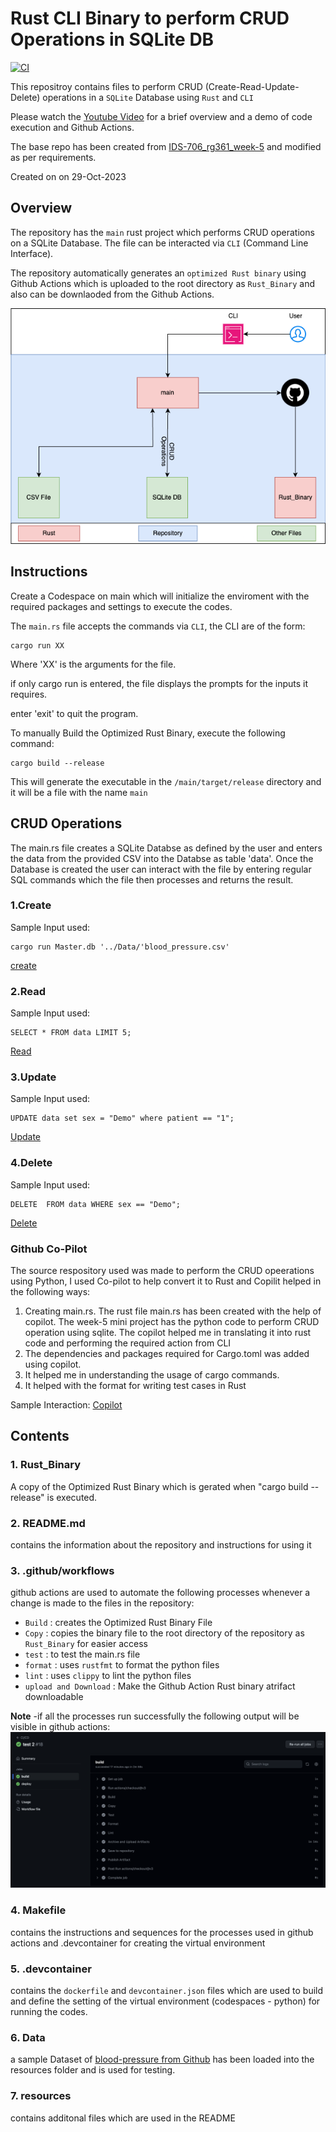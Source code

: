 # Rust CLI Binary to perform CRUD Operations in SQLite DB

[![CI](https://github.com/nogibjj/IDS-706_rg361_ind-proj-2/actions/workflows/cicd.yml/badge.svg)](https://github.com/nogibjj/IDS-706_rg361_ind-proj-2/actions/workflows/cicd.yml)

This repositroy contains files to perform CRUD (Create-Read-Update-Delete) operations in a ``SQLite`` Database using ``Rust`` and ``CLI``

Please watch the [Youtube Video](https://youtu.be/PVdduVn6r5s) for a brief overview and a demo of code execution and Github Actions.

The base repo has been created from [IDS-706_rg361_week-5](https://github.com/nogibjj/IDS-706_rg361_week-5) and modified as per requirements.

Created on on 29-Oct-2023

## Overview

The repository has the ``main`` rust project which performs CRUD operations on a SQLite Database. The file can be interacted via ``CLI`` (Command Line Interface).

The repository automatically generates an ``optimized Rust binary`` using Github Actions which is uploaded to the root directory as ``Rust_Binary`` and also can be downlaoded from  the Github Actions.


![Schema](resources/Schema.png)

## Instructions

Create a Codespace on main which will initialize the enviroment with the required packages and settings to execute the codes.

The ``main.rs`` file accepts the commands via ``CLI``, the CLI are of the form:

```console
cargo run XX
```
Where 'XX' is the arguments for the file.

if only cargo run is entered, the file displays the prompts for the inputs it requires.

enter 'exit' to quit the program.

To manually Build the Optimized Rust Binary, execute the following command:
```console
cargo build --release
```

This will generate the executable in the ``/main/target/release`` directory and it will be a file with the name ``main``

## CRUD Operations
The main.rs file creates a SQLite Databse as defined by the user and enters the data from the provided CSV into the Databse as table 'data'.
Once the Database is created the user can interact with the file by entering regular SQL commands which the file then processes and returns the result.

### 1.Create
Sample Input used:
```console
cargo run Master.db '../Data/'blood_pressure.csv'
```

[create](resources/Create.png)

### 2.Read
Sample Input used:
```console
SELECT * FROM data LIMIT 5;
```
[Read](resources/Read.png)

### 3.Update
Sample Input used:
```console
UPDATE data set sex = "Demo" where patient == "1";
```
[Update](resources/Update.png)

### 4.Delete
Sample Input used:
```console
DELETE  FROM data WHERE sex == "Demo";
```
[Delete](resources/Delete.png)


### Github Co-Pilot
The source respository used was made to perform the CRUD opeerations using Python, I used Co-pilot to help convert it to Rust and Copilit helped in the following ways:
1. Creating main.rs. The rust file main.rs has been created with the help of copilot. The week-5 mini project has the python code to perform CRUD operation using sqlite. The copilot helped me in translating it into rust code and performing the required action from CLI
2. The dependencies and packages required for Cargo.toml was added using copilot.
3. It helped me in understanding the usage of cargo commands.
4. It helped with the format for writing test cases in Rust

Sample Interaction:
[Copilot](resources/copilot.png)


## Contents

### 1. Rust_Binary
   A copy of the Optimized Rust Binary which is gerated when "cargo build --release" is executed.

### 2. README.md
   contains the information about the repository and instructions for using it
   

### 3. .github/workflows
   github actions are used to automate the following processes whenever a change is made to the files in the repository:
   - ``Build`` : creates the Optimized Rust Binary File
   - ``Copy`` : copies the binary file to the root directory of the repository as ``Rust_Binary`` for easier access
   - ``test`` : to test the main.rs file
   - ``format`` : uses ``rustfmt`` to format the python files
   - ``lint`` : uses ``clippy`` to lint the python files
   - ``upload and Download`` : Make the Github Action Rust binary atrifact downloadable
   
     
   **Note** -if all the processes run successfully the following output will be visible in github actions:
   ![Success Build](resources/Build.png)
   
### 4. Makefile
   contains the instructions and sequences for the processes used in github actions and .devcontainer for creating the virtual environment
   
### 5. .devcontainer
   contains the ``dockerfile`` and ``devcontainer.json`` files which are used to build and define the setting of the virtual environment (codespaces - python) for running the codes.

### 6. Data
   a sample Dataset of [blood-pressure from Github](https://github.com/Opensourcefordatascience/Data-sets/blob/master/blood_pressure.csv) has been loaded into the resources folder and is used for testing.

### 7. resources 
   contains additonal files which are used in the README




  
